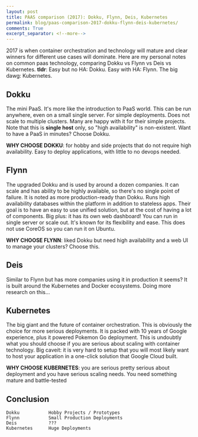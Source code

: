 ```yaml
---
layout: post
title: PAAS comparison (2017): Dokku, Flynn, Deis, Kubernetes
permalink: blog/paas-comparison-2017-dokku-flynn-deis-kubernetes/
comments: True
excerpt_separator: <!--more-->
---
```


2017 is when container orchestration and technology will mature and clear winners for different use cases will dominate. Here are my personal notes on common paas technology, comparing Dokku vs Flynn vs Deis vs Kubernetes. **tldr**: Easy but no HA: Dokku. Easy with HA: Flynn. The big dawg: Kubernetes.

<!--more-->

## Dokku

The mini PaaS. It's more like the introduction to PaaS world. This can be run anywhere, even on a small single server. For simple deployments. Does not scale to multiple clusters. Many are happy with it for their simple projects. Note that this is **single host** only, so "high availability" is non-existent. Want to have a PaaS in minutes? Choose Dokku.

**WHY CHOOSE DOKKU**: for hobby and side projects that do not require high availability. Easy to deploy applications, with little to no devops needed.

## Flynn

The upgraded Dokku and is used by around a dozen companies. It can scale and has ability to be highly available, so there's no single point of failure. It is noted as more production-ready than Dokku. Runs high availability databases within the platform in addition to stateless apps. Their goal is to have an easy to use unified solution, but at the cost of having a lot of components. Big plus: it has its own web dashboard! You can run in single server or scale out. It's known for its flexibility and ease. This does not use CoreOS so you can run it on Ubuntu.

**WHY CHOOSE FLYNN**: liked Dokku but need high availability and a web UI to manage your clusters? Choose this.

## Deis

Similar to Flynn but has more companies using it in production it seems? It is built around the Kubernetes and Docker ecosystems. Doing more research on this...

## Kubernetes

The big giant and the future of container orchestration. This is obviously the choice for more serious deployments. It is packed with 10 years of Google experience, plus it powered Pokemon Go deployment. This is undoubtly what you should choose if you are serious about scaling with container technology. Big caveit: it is very hard to setup that you will most likely want to host your application in a one-click solution that Google Cloud built.

**WHY CHOOSE KUBERNETES**: you are serious pretty serious about deployment and you have serious scaling needs. You need something mature and battle-tested

## Conclusion

```
Dokku           Hobby Projects / Prototypes
Flynn           Small Production Deployments
Deis            ???
Kubernetes      Huge Deployments
```
